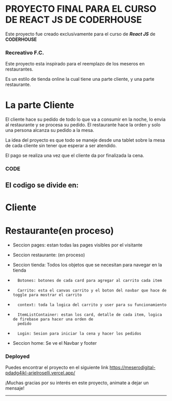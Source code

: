 # PROYECTO FINAL PARA EL CURSO DE REACT JS DE CODERHOUSE

Este proyecto fue creado exclusívamente para el curso de **_React JS_** de **CODERHOUSE**

### Recreativo F.C.

Este proyecto esta inspirado para el reemplazo de los meseros en restaurantes. 

Es un estilo de tienda online la cual tiene una parte cliente, y una parte restaurante.

# La parte Cliente

El cliente hace su pedido de todo lo que va a consumir en la noche, lo envia al restaurante y se procesa su pedido. El restaurante hace la orden y solo una persona alcanza su pedido a la mesa.

La idea del proyecto es que todo se maneje desde una tablet sobre la mesa de cada cliente sin tener que esperar a ser atendido.

El pago se realiza una vez que el cliente da por finalizada la cena.

### CODE

## El codigo se divide en:

# Cliente
# Restaurante(en proceso)

- Seccion pages: estan todas las pages visibles por el visitante
  
- Seccion restaurante:  (en proceso)

- Seccion tienda: Todos los objetos que se necesitan para navegar en la tienda
*       Botones: botones de cada card para agregar al carrito cada item
*       Carrito: esta el canvas carrito y el boton del navbar que hace de toggle para mostrar el carrito
*       context: toda la logica del carrito y user para su funcionamiento
*       ItemListContainer: estan los card, detalle de cada item, logica de firebase para hacer una orden de 
        pedido
*       Login: Sesion para iniciar la cena y hacer los pedidos

- Seccion home: Se ve el Navbar y footer


### Deployed

Puedes encontrar el proyecto en el siguiente link https://meserodigital-pdadg4ikl-arielroselli.vercel.app/

¡Muchas gracias por su interés en este proyecto, animate a dejar un mensaje!

-----------------------------------------------------------------------------------------------------------------